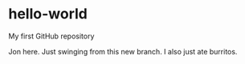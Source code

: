 # hello-world
My first GitHub repository

Jon here. Just swinging from this new branch.
I also just ate burritos.

